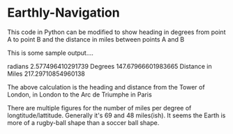 # Earthly-Navigation
This code in Python can be modified to show heading in degrees from point A to point B and the distance in miles between points A and B


This is some sample output....

radians  2.577496410291739
Degrees 147.67966601983665
Distance in Miles  217.29710854960138

The above calculation is the heading and distance from the Tower of London, in London to the Arc de Triumphe in Paris

There are multiple figures for the number of miles per degree of longtitude/lattitude. Generally it's 69 and 48 miles(ish).
It seems the Earth is more of a rugby-ball shape than a soccer ball shape. 
